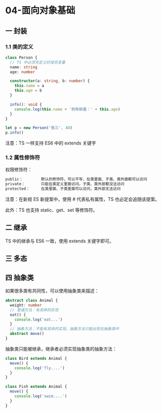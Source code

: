 # 04-面向对象基础

## 一 封装

### 1.1 类的定义

```ts
class Person {
  // TS 中必须先定义好成员变量
  name: string
  age: number

  constructor(a: string, b: number) {
    this.name = a
    this.age = b
  }

  info(): void {
    console.log(this.name + '的年龄是：' + this.age)
  }
}

let p = new Person('张三', 40)
p.info()
```

注意：TS 一样支持 ES6 中的 extends 关键字

### 1.2 属性修饰符

权限修饰符：

```txt
public：        默认的修饰符，可以不写，在类里面、子类、类外面都可以访问
private：       只能在类定义里面访问，子类、类外部都没法访问
protected：     在类里面、子类里面可以访问，类外部无法访问
```

注意：在新规 ES 新提案中，使用 # 代表私有属性，TS 也必定会追随该提案。

此外：TS 也支持 static、get、set 等修饰符。

## 二 继承

TS 中的继承与 ES6 一致，使用 extends 关键字即可。

## 三 多态

## 四 抽象类

如果很多类有共同性，可以使用抽象类来描述：

```ts
abstract class Animal {
  weight: number
  // 普通方法：有具体的实现
  eat() {
    console.log('eat...')
  }
  // 抽象方法：不能有具体的实现。抽象方法只能出现在抽象类中
  abstract move()
}
```

抽象类只能被继承，继承者必须实现抽象类的抽象方法：

```ts
class Bird extends Animal {
  move() {
    console.log('fly....')
  }
}

class Fish extends Animal {
  move() {
    console.log('swim....')
  }
}
```
